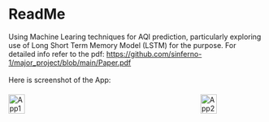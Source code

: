 
# ReadMe
Using Machine Learing techniques for AQI prediction, particularly exploring use of Long Short Term Memory Model (LSTM) for the purpose. For detailed info refer to the pdf:
https://github.com/sinferno-1/major_project/blob/main/Paper.pdf
<br>
<br>
Here is screenshot of the App:

<div style="display: flex; flex-direction:row; justify-content: space-between; margin-top: 20px; align-items:center; width:100%">
    <img src="https://github.com/sinferno-1/major_project/assets/111911708/478d9609-754a-4b28-b09f-0bc5117e75d2" alt="App1" style="width: 25%; margin-right: 30px;">
    <img src="https://github.com/sinferno-1/major_project/assets/111911708/945c5f77-18a1-4e61-bd1f-85925875455d" alt="App2" style="width: 25%; margin-left: 30px;">
</div>
